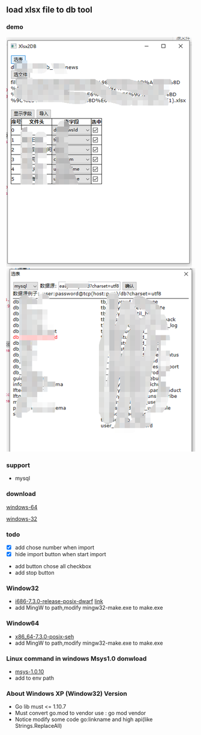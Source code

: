 ## load xlsx file to db tool

### demo

![1](./img/1.png)
![2](./img/2.png)

### support 

- mysql

### download

[windows-64](./package/xlsx2db_64_V2.3.tar.gz)

[windows-32](./package/xlsx2db_32_V2.0.gz)


### todo
 - [x] add chose number when import
 - [x] hide import button when start import
 - add button chose all checkbox
 - add stop button
 
### Window32
 
 - [i686-7.3.0-release-posix-dwarf](https://sourceforge.net/projects/mingw-w64/files/) [link](https://sourceforge.net/projects/mingw-w64/files/Toolchains%20targetting%20Win32/Personal%20Builds/mingw-builds/7.3.0/threads-posix/dwarf/i686-7.3.0-release-posix-dwarf-rt_v5-rev0.7z/download)
 - add MingW to path,modify mingw32-make.exe to make.exe
 
### Window64
 
 - [x86_64-7.3.0-posix-seh](https://sourceforge.net/projects/mingw-w64/files/)
 - add MingW to path,modify mingw32-make.exe to make.exe
 
 
### Linux command in windows Msys1.0 donwload
 - [msys-1.0.10](https://sourceforge.net/projects/mingw/files/MSYS/Base/msys-core/msys-1.0.10/MSYS-1.0.10.exe/download)
 - add to env path
 
 
### About Windows XP (Window32) Version
- Go lib must <= 1.10.7
- Must convert go.mod to vendor use : go mod vendor
- Notice modify some code go:linkname and high api(like Strings.ReplaceAll) 